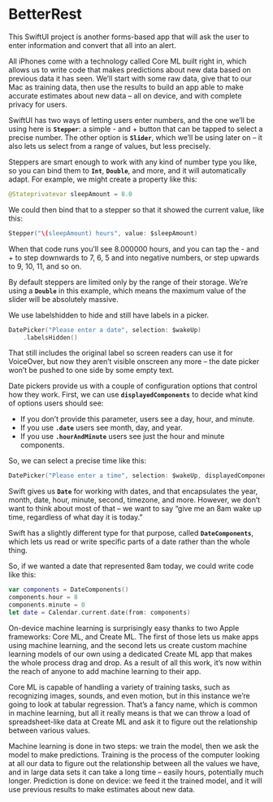 # BetterRest
This SwiftUI project is another forms-based app that will ask the user to enter information and convert that all into an alert. 

All iPhones come with a technology called Core ML built right in, which allows us to write code that makes predictions about new data based on previous data it has seen. We’ll start with some raw data, give that to our Mac as training data, then use the results to build an app able to make accurate estimates about new data – all on device, and with complete privacy for users.

SwiftUI has two ways of letting users enter numbers, and the one we’ll be using here is **`Stepper`**: a simple - and + button that can be tapped to select a precise number. The other option is **`Slider`**, which we’ll be using later on – it also lets us select from a range of values, but less precisely.

Steppers are smart enough to work with any kind of number type you like, so you can bind them to **`Int`**, **`Double`**, and more, and it will automatically adapt. For example, we might create a property like this:

```swift
@Stateprivatevar sleepAmount = 8.0
```

We could then bind that to a stepper so that it showed the current value, like this:

```swift
Stepper("\(sleepAmount) hours", value: $sleepAmount)
```

When that code runs you’ll see 8.000000 hours, and you can tap the - and + to step downwards to 7, 6, 5 and into negative numbers, or step upwards to 9, 10, 11, and so on.

By default steppers are limited only by the range of their storage. We’re using a **`Double`** in this example, which means the maximum value of the slider will be absolutely massive.

We use labelshidden to hide and still have labels in a picker. 

```swift
DatePicker("Please enter a date", selection: $wakeUp)
    .labelsHidden()
```

That still includes the original label so screen readers can use it for VoiceOver, but now they aren’t visible onscreen any more – the date picker won’t be pushed to one side by some empty text.

Date pickers provide us with a couple of configuration options that control how they work. First, we can use **`displayedComponents`** to decide what kind of options users should see:

- If you don’t provide this parameter, users see a day, hour, and minute.
- If you use **`.date`** users see month, day, and year.
- If you use **`.hourAndMinute`** users see just the hour and minute components.

So, we can select a precise time like this:

```swift
DatePicker("Please enter a time", selection: $wakeUp, displayedComponents:
```

Swift gives us **`Date`** for working with dates, and that encapsulates the year, month, date, hour, minute, second, timezone, and more. However, we don’t want to think about most of that – we want to say “give me an 8am wake up time, regardless of what day it is today.”

Swift has a slightly different type for that purpose, called **`DateComponents`**, which lets us read or write specific parts of a date rather than the whole thing.

So, if we wanted a date that represented 8am today, we could write code like this:

```swift
var components = DateComponents()
components.hour = 8
components.minute = 0
let date = Calendar.current.date(from: components)
```

On-device machine learning is surprisingly easy thanks to two Apple frameworks: Core ML, and Create ML. The first of those lets us make apps using machine learning, and the second lets us create custom machine learning models of our own using a dedicated Create ML app that makes the whole process drag and drop. As a result of all this work, it’s now within the reach of anyone to add machine learning to their app.

Core ML is capable of handling a variety of training tasks, such as recognizing images, sounds, and even motion, but in this instance we’re going to look at tabular regression. That’s a fancy name, which is common in machine learning, but all it really means is that we can throw a load of spreadsheet-like data at Create ML and ask it to figure out the relationship between various values.

Machine learning is done in two steps: we train the model, then we ask the model to make predictions. Training is the process of the computer looking at all our data to figure out the relationship between all the values we have, and in large data sets it can take a long time – easily hours, potentially much longer. Prediction is done on device: we feed it the trained model, and it will use previous results to make estimates about new data.
